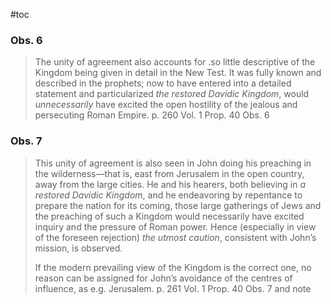 #toc

### Obs. 6

>The unity of agreement also accounts for .so little descriptive of the Kingdom being given in detail in the New Test. It was fully known and described in the prophets; now to have entered into a detailed statement and particularized *the restored Davidic Kingdom*, would *unnecessarily* have excited the open hostility of the jealous and persecuting Roman Empire.
>p. 260 Vol. 1 Prop. 40 Obs. 6

### Obs. 7

>This unity of agreement is also seen in John doing his preaching in the wilderness—that is, east from Jerusalem in the open country, away from the large cities. He and his hearers, both believing in *a restored Davidic Kingdom*, and he endeavoring by repentance to prepare the nation for its coming, those large gatherings of Jews and the preaching of such a Kingdom would necessarily have excited inquiry and the pressure of Roman power. Hence (especially in view of the foreseen rejection) *the utmost caution*, consistent with John’s mission, is observed. 
>
>If the modern prevailing view of the Kingdom is the correct one, no reason can be assigned for John’s avoidance of the centres of influence, as e.g. Jerusalem.
>p. 261 Vol. 1 Prop. 40 Obs. 7 and note